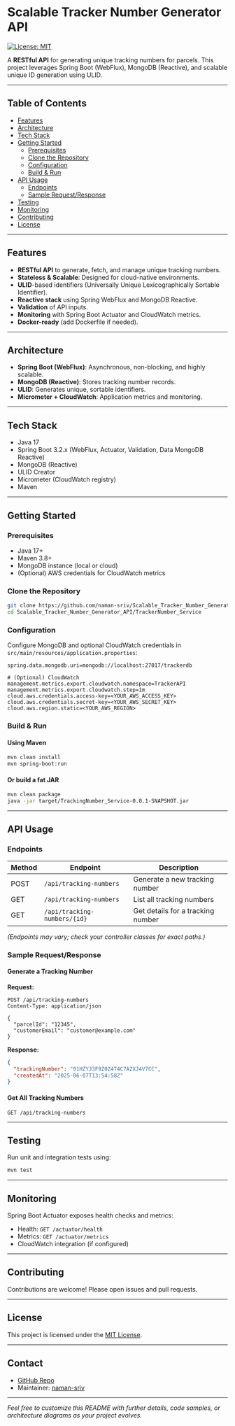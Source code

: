 # Scalable Tracker Number Generator API

[![License: MIT](https://img.shields.io/badge/License-MIT-yellow.svg)](LICENSE)

A **RESTful API** for generating unique tracking numbers for parcels. This project leverages Spring Boot (WebFlux), MongoDB (Reactive), and scalable unique ID generation using ULID.

---

## Table of Contents

- [Features](#features)
- [Architecture](#architecture)
- [Tech Stack](#tech-stack)
- [Getting Started](#getting-started)
  - [Prerequisites](#prerequisites)
  - [Clone the Repository](#clone-the-repository)
  - [Configuration](#configuration)
  - [Build & Run](#build--run)
- [API Usage](#api-usage)
  - [Endpoints](#endpoints)
  - [Sample Request/Response](#sample-requestresponse)
- [Testing](#testing)
- [Monitoring](#monitoring)
- [Contributing](#contributing)
- [License](#license)

---

## Features

- **RESTful API** to generate, fetch, and manage unique tracking numbers.
- **Stateless & Scalable**: Designed for cloud-native environments.
- **ULID**-based identifiers (Universally Unique Lexicographically Sortable Identifier).
- **Reactive stack** using Spring WebFlux and MongoDB Reactive.
- **Validation** of API inputs.
- **Monitoring** with Spring Boot Actuator and CloudWatch metrics.
- **Docker-ready** (add Dockerfile if needed).

---

## Architecture

- **Spring Boot (WebFlux)**: Asynchronous, non-blocking, and highly scalable.
- **MongoDB (Reactive)**: Stores tracking number records.
- **ULID**: Generates unique, sortable identifiers.
- **Micrometer + CloudWatch**: Application metrics and monitoring.

---

## Tech Stack

- Java 17
- Spring Boot 3.2.x (WebFlux, Actuator, Validation, Data MongoDB Reactive)
- MongoDB (Reactive)
- ULID Creator
- Micrometer (CloudWatch registry)
- Maven

---

## Getting Started

### Prerequisites

- Java 17+
- Maven 3.8+
- MongoDB instance (local or cloud)
- (Optional) AWS credentials for CloudWatch metrics

### Clone the Repository

```bash
git clone https://github.com/naman-sriv/Scalable_Tracker_Number_Generator_API.git
cd Scalable_Tracker_Number_Generator_API/TrackerNumber_Service
```

### Configuration

Configure MongoDB and optional CloudWatch credentials in `src/main/resources/application.properties`:

```properties
spring.data.mongodb.uri=mongodb://localhost:27017/trackerdb

# (Optional) CloudWatch
management.metrics.export.cloudwatch.namespace=TrackerAPI
management.metrics.export.cloudwatch.step=1m
cloud.aws.credentials.access-key=<YOUR_AWS_ACCESS_KEY>
cloud.aws.credentials.secret-key=<YOUR_AWS_SECRET_KEY>
cloud.aws.region.static=<YOUR_AWS_REGION>
```

### Build & Run

#### Using Maven

```bash
mvn clean install
mvn spring-boot:run
```

#### Or build a fat JAR

```bash
mvn clean package
java -jar target/TrackingNumber_Service-0.0.1-SNAPSHOT.jar
```

---

## API Usage

### Endpoints

| Method | Endpoint                   | Description                      |
|--------|----------------------------|----------------------------------|
| POST   | `/api/tracking-numbers`    | Generate a new tracking number   |
| GET    | `/api/tracking-numbers`    | List all tracking numbers        |
| GET    | `/api/tracking-numbers/{id}` | Get details for a tracking number|

*(Endpoints may vary; check your controller classes for exact paths.)*

### Sample Request/Response

#### Generate a Tracking Number

**Request:**

```http
POST /api/tracking-numbers
Content-Type: application/json

{
  "parcelId": "12345",
  "customerEmail": "customer@example.com"
}
```

**Response:**

```json
{
  "trackingNumber": "01HZYJ3F9Z0Z4T4C7AZXJ4V7CC",
  "createdAt": "2025-06-07T13:54:58Z"
}
```

#### Get All Tracking Numbers

```http
GET /api/tracking-numbers
```

---

## Testing

Run unit and integration tests using:

```bash
mvn test
```

---

## Monitoring

Spring Boot Actuator exposes health checks and metrics:

- Health: `GET /actuator/health`
- Metrics: `GET /actuator/metrics`
- CloudWatch integration (if configured)

---

## Contributing

Contributions are welcome! Please open issues and pull requests.

---

## License

This project is licensed under the [MIT License](LICENSE).

---

## Contact

- [GitHub Repo](https://github.com/naman-sriv/Scalable_Tracker_Number_Generator_API)
- Maintainer: [naman-sriv](https://github.com/naman-sriv)

---

*Feel free to customize this README with further details, code samples, or architecture diagrams as your project evolves.*
